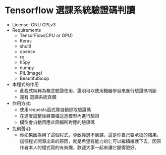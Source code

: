 # Tensorflow 選課系統驗證碼判讀
* License: GNU GPLv3
* Requirements
    *  TensorFlow(CPU or GPU)
    *  Keras
    *  shutil
    *  opencv
    *  re
    *  h5py
    *  numpy
    *  PIL(Image)
    *  BeautifulSoup
*  本程式的作用
    *  此程式純粹為概念驗證使用，證明可以使用機器學習來進行驗證碼判斷
    *  還有 選課系統真爛
*  作用方式:
    *  使用requests函式庫自動抓取驗證碼
    *  在適度調整後將圖檔送進模型內進行驗證
    *  模型會自動回應此圖檔所對應的驗證碼
* 免則聲明:
    * 你如果因為用了這個程式，導致你選不到課，這是你自己要承擔的結果。  
    這個程式開源出來的原因，就是希望有能力的仁可以繼續維護下去，因原作者本人的程式寫的有夠爛，歡迎大家一起來讓它變得更好。